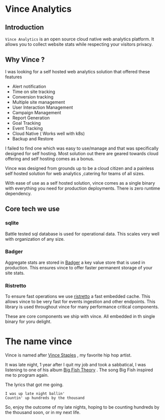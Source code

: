 
# Vince Analytics

## Introduction

`Vince Analytics` is an  open source cloud native web analytics platform. It allows
you to collect website stats while respecting your visitors privacy.


## Why Vince ?

I was looking for a self hosted web analytics solution that offered these features

- Alert notification
- Time on site tracking
- Conversion tracking 
- Multiple site management
- User Interaction Management 
- Campaign Management 
- Report Generation
- Goal Tracking 
- Event Tracking 
- Cloud Native ( Works well with k8s)
- Backup and Restore

I failed to find one which was easy to use/manage and that was specifically designed
for self hosting. Most solution out there are geared towards cloud offering and 
self hosting comes as a bonus.

Vince was designed from grounds up to be a cloud citizen and a painless self hosted
solution for web analytics ,catering for teams of all sizes.

With ease of use as a self hosted solution, vince comes as a single binary with
everything you need for production deployments. There is zero runtime dependency.

## Core tech we use

### sqlite

Battle tested sql database is used for operational data. This scales very well 
with organization of any size.

### Badger 

Aggregate stats are stored in [Badger](https://github.com/dgraph-io/badger) a key
value store that is used in production. This ensures vince to offer faster permanent
storage of your site stats.

### Ristretto

To ensure fast operations we use [ristretto](https://github.com/dgraph-io/ristretto)
a fast embedded cache. This allows vince to be very fast for events ingestion and other
endpoints. This library is used throughout vince for many performance critical 
components.


These are core components we ship with vince. All embedded in th single binary for yoru
delight.



# The name vince 

Vince is named after [Vince Staples](https://en.wikipedia.org/wiki/Vince_Staples) , 
my favorite hip hop artist.

It was late night, 1 year after I quit my job and took a sabbatical, I was listening
to one of his album [Big Fish Theory](https://en.wikipedia.org/wiki/Big_Fish_Theory)
. The song Big Fish inspired me to program again.

The lyrics that got me going.
```
I was up late night ballin'
Countin' up hundreds by the thousand
```

So, enjoy the outcome of my late nights, hoping to be counting hundreds by the thousand
soon, or in my next life.